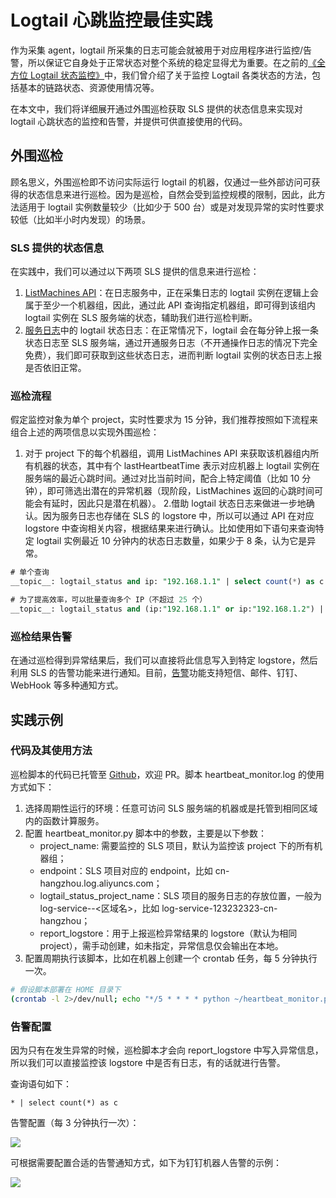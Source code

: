 # Logtail 心跳监控最佳实践

作为采集 agent，logtail 所采集的日志可能会就被用于对应用程序进行监控/告警，所以保证它自身处于正常状态对整个系统的稳定显得尤为重要。在之前的[《全方位 Logtail 状态监控》](https://yq.aliyun.com/articles/691336)中，我们曾介绍了关于监控 Logtail 各类状态的方法，包括基本的链路状态、资源使用情况等。

在本文中，我们将详细展开通过外围巡检获取 SLS 提供的状态信息来实现对 logtail 心跳状态的监控和告警，并提供可供直接使用的代码。


## 外围巡检
顾名思义，外围巡检即不访问实际运行 logtail 的机器，仅通过一些外部访问可获得的状态信息来进行巡检。因为是巡检，自然会受到监控规模的限制，因此，此方法适用于 logtail 实例数量较少（比如少于 500 台）或是对发现异常的实时性要求较低（比如半小时内发现）的场景。

### SLS 提供的状态信息
在实践中，我们可以通过以下两项 SLS 提供的信息来进行巡检：

1. [ListMachines API](https://help.aliyun.com/document_detail/29039.html?spm=a2c4g.11186623.6.1173.77c17202kmHG2b)：在日志服务中，正在采集日志的 logtail 实例在逻辑上会属于至少一个机器组，因此，通过此 API 查询指定机器组，即可得到该组内 logtail 实例在 SLS 服务端的状态，辅助我们进行巡检判断。
2. [服务日志](https://help.aliyun.com/document_detail/85664.html?spm=a2c4g.11186623.6.1070.67c779293lwxKZ#title-hbq-phd-xj0)中的 logtail 状态日志：在正常情况下，logtail 会在每分钟上报一条状态日志至 SLS 服务端，通过开通服务日志（不开通操作日志的情况下完全免费），我们即可获取到这些状态日志，进而判断 logtail 实例的状态日志上报是否依旧正常。

### 巡检流程
假定监控对象为单个 project，实时性要求为 15 分钟，我们推荐按照如下流程来组合上述的两项信息以实现外围巡检：

1. 对于 project 下的每个机器组，调用 ListMachines API 来获取该机器组内所有机器的状态，其中有个 lastHeartbeatTime 表示对应机器上 logtail 实例在服务端的最近心跳时间。通过对比当前时间，配合上特定阈值（比如 10 分钟），即可筛选出潜在的异常机器（现阶段，ListMachines 返回的心跳时间可能会有延时，因此只是潜在机器）。
2.借助 logtail 状态日志来做进一步地确认。因为服务日志也存储在 SLS 的 logstore 中，所以可以通过 API 在对应 logstore 中查询相关内容，根据结果来进行确认。比如使用如下语句来查询特定 logtail 实例最近 10 分钟内的状态日志数量，如果少于 8 条，认为它是异常。

```sql
# 单个查询
__topic__: logtail_status and ip: "192.168.1.1" | select count(*) as c

# 为了提高效率，可以批量查询多个 IP（不超过 25 个）
__topic__: logtail_status and (ip:"192.168.1.1" or ip:"192.168.1.2") | select ip, count(*) as c group by ip
```

### 巡检结果告警
在通过巡检得到异常结果后，我们可以直接将此信息写入到特定 logstore，然后利用 SLS 的告警功能来进行通知。目前，[告警](https://help.aliyun.com/document_detail/91784.html?spm=a2c4e.11153940.0.0.79b26029qyu0H5)功能支持短信、邮件、钉钉、WebHook 等多种通知方式。


## 实践示例
### 代码及其使用方法
巡检脚本的代码已托管至 [Github](https://github.com/Goclis/logtail-monitor)，欢迎 PR。脚本 heartbeat\_monitor.log 的使用方式如下：

1. 选择周期性运行的环境：任意可访问 SLS 服务端的机器或是托管到相同区域内的函数计算服务。
2. 配置 heartbeat\_monitor.py 脚本中的参数，主要是以下参数：
	- project\_name: 需要监控的 SLS 项目，默认为监控该 project 下的所有机器组；
	- endpoint：SLS 项目对应的 endpoint，比如 cn-hangzhou.log.aliyuncs.com；
	- logtail\_status\_project\_name：SLS 项目的服务日志的存放位置，一般为 log-service-<aliuid>-<区域名>，比如 log-service-123232323-cn-hangzhou；
	- report\_logstore：用于上报巡检异常结果的 logstore（默认为相同 project），需手动创建，如未指定，异常信息仅会输出在本地。
3. 配置周期执行该脚本，比如在机器上创建一个 crontab 任务，每 5 分钟执行一次。

```bash
# 假设脚本部署在 HOME 目录下
(crontab -l 2>/dev/null; echo "*/5 * * * * python ~/heartbeat_monitor.py > ~/heartbeat_monitor.log") | crontab -
```

### 告警配置
因为只有在发生异常的时候，巡检脚本才会向 report\_logstore 中写入异常信息，所以我们可以直接监控该 logstore 中是否有日志，有的话就进行告警。

查询语句如下：

```
* | select count(*) as c
```

告警配置（每 3 分钟执行一次）：

![](https://tva1.sinaimg.cn/large/0082zybply1gc6h2w0af8j30h50hg75z.jpg)

可根据需要配置合适的告警通知方式，如下为钉钉机器人告警的示例：

![](https://tva1.sinaimg.cn/large/0082zybply1gc6hduwqikj30d206bgm4.jpg)


